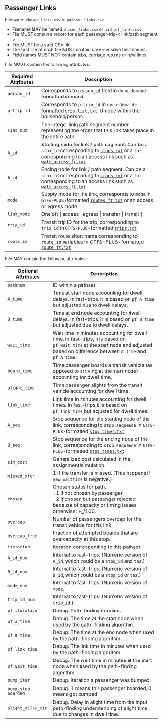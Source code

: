 ## Passenger Links
Filename: `chosen_links.csv` or `pathset_links.csv`

 *  Filename MAY be named `chosen_links.csv` or `pathset_links.csv`
 *  File MUST contain a record for each passenger-trip-< link/path segment >
 *  File MUST be a valid CSV file.
 *  The first line of each file MUST contain case-sensitive field names.
 *  Field names MUST NOT contain tabs, carriage returns or new lines.

File MUST contain the following attributes:

Required Attributes	| Description										
----------			| -------------		
`person_id`			| Corresponds to `person_id` field in `dyno-demand`-formatted demand
`p-trip_id`			| Corresponds to `p-trip_id` in `dyno-demand`-formatted [`trip_list.txt`](https://github.com/osplanning-data-standards/dyno-demand/blob/master/files/trip_list.md).  Unique within the household/person. 
`link_num`			| The integer link/path segment number representing the order that this link takes place in the entire path
`A_id`				| Starting node for link / path segment.  Can be a `stop_id` corresponding to [`stops.txt`](https://github.com/osplanning-data-standards/GTFS-PLUS/blob/master/files/stops.md) or a `taz` corresponding to an access link such as [`walk_access_ft.txt`](https://github.com/osplanning-data-standards/GTFS-PLUS/blob/master/files/walk_access_ft.md)
`B_id`				| Ending node for link / path segment. Can be a `stop_id` corresponding to [`stops.txt`](https://github.com/osplanning-data-standards/GTFS-PLUS/blob/master/files/stops.md) or a `taz` corresponding to an access link such as [`walk_access_ft.txt`](https://github.com/osplanning-data-standards/GTFS-PLUS/blob/master/files/walk_access_ft.md)
`mode`          	| Supply mode for the link, corresponds to `mode` in `GTFS-PLUS`-formatted [`routes_ft.txt`](https://github.com/osplanning-data-standards/GTFS-PLUS/blob/master/files/routes_ft.md) or an access or egress mode.
`link_mode`			| One of:  [ access \| egress \| transfer \| transit ] |
`trip_id` | Transit trip ID for the trip, corresponding to `trip_id` in `GTFS-PLUS`-formatted [`trips.txt`](https://github.com/osplanning-data-standards/GTFS-PLUS/blob/master/files/trips.md)
`route_id` | Transit route short name corresponding to `route_id` variables in GTFS-PLUS-formatted [`route_ft.txt`](https://github.com/osplanning-data-standards/GTFS-PLUS/blob/master/files/routes_ft.md)

File MAY contain the following attributes:

Optional Attributes	| Description										
----------			| -------------		
`pathnum`			| ID within a pathset.
`A_time` 			| Time at start node accounting for dwell delays. In fast-trips, it is based on `pf_A_time` but adjusted due to dwell delays.
`B_time` 			| Time at end node accounting for dwell delays.  In fast-trips, it is based on `pf_B_time` but adjusted due to dwell delays.
`wait_time` 		| Wait time in minutes accounting for dwell time.  In fast-trips, it is based on `pf_wait_time` at the start node and adjusted based on difference between `A_time` and `pf_A_time`.
`board_time` 		| Time passenger boards a transit vehicle (as opposed to arriving at the start node) accounting for dwell time.
`alight_time`		| Time passenger alights from the transit vehicle accounting for dwell time.
`link_time` 		| Link time in minutes accounting for dwell times.  In fast-trips,it is based on `pf_link_time` but adjusted for dwell times.
`A_seq` 			| Stop sequence for the starting node of the link, corresponding to `stop_sequence` in `GTFS-PLUS`-formatted [`stop_times.txt`](https://github.com/osplanning-data-standards/GTFS-PLUS/blob/master/files/stop_times.md)
`B_seq` 			| Stop sequence for the ending node of the link, corresponding to `stop_sequence` in `GTFS-PLUS`-formatted [`stop_times.txt`](https://github.com/osplanning-data-standards/GTFS-PLUS/blob/master/files/stop_times.md)
`sim_cost` 			| Generalized cost calculated in the assignment/simulation.
`missed_xfer` 		| 1 if the transfer is missed. (This happens if `new_waittime` is negative.)
`chosen` 			| Chosen status for path. <br>-1 if not chosen by passenger<br>-2 if chosen but passenger rejected because of capacity or timing issues<br>otherwise: <iteration>+<simulation>\_<iteration>/100.
`overcap`			| Number of passengers overcap for the transit vehicle for this link.
`overcap_frac` 		| Fraction of attempted boards that are overcapacity at this stop.
`iteration` 		| Iteration corresponding to this pathset.
`A_id_num`			| Internal to fast-trips. (Numeric version of `A_id`, which could be a `stop_id` and `taz`.)
`B_id_num`			| Internal to fast-trips. (Numeric version of `B_id`, which could be a `stop_id` or `taz`.)
`mode_num`			| Internal to fast-trips. (Numeric version of `mode`.)
`trip_id_num`		| Internal to fast-trips. (Numeric version of `trip_id`.)
`pf_iteration`		| Debug. Path-finding iteration.
`pf_A_time` 		| Debug. The time at the start node when used by the path-finding algorithm.
`pf_B_time` 		| Debug. The time at the end node when used by the path-finding algorithm.
`pf_link_time`		| Debug. The link time in minutes when used by the path-finding algorithm.
`pf_wait_time`		| Debug. The wait time in minutes at the start node when used by the path-finding algorithm.
`bump_iter`       	| Debug. Iteration a passenger was bumped.
`bump_stop-boarded` | Debug. 1 means this passenger boarded, 0 means got bumped.
`alight_delay_min`  | Debug. Delay in alight time from the input path-finding understanding of alight time due to changes in dwell time.

